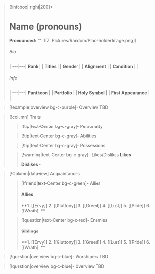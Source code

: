 > [!infobox| right|200]+
> # Name (pronouns)
> **Pronounced:**  ""
> ![[Z_Pictures/Random/PlaceholderImage.png]]
> ###### Bio
>  |
> ---|---|
> **Rank** |  |
> **Titles** |  |
> **Gender** |  |
> **Alignment** |  |
> **Condition** |  |
> ###### Info
>  |
> ---|---|
> **Pantheon** |  |
> **Portfolio** |  |
> **Holy Symbol** |  |
> **First Appearance** |  |


> [!example|overview bg-c-purple]- Overview 
> TBD


> [!column] Traits
>> [!tip|text-Center bg-c-gray]- Personality
>>  
>
>
>> [!tip|text-Center bg-c-gray]- Abilities
>> 
>
>
>> [!tip|text-Center bg-c-gray]- Possessions
>> 
>
>
>> [!warning|text-Center bg-c-gray]- Likes/Dislikes
>> **Likes** - 
>>  
>> **Dislikes** - 


> [!Column|dataview] Acquaintances
>> [!friend|text-Center bg-c-green]- Allies
>>   #### Allies 
>>   **1. [[Envy]] 
>>   2.  [[Gluttony]] 
>>   3. [[Greed]] 
>>   4. [[Lust]] 
>>   5. [[Pride]] 
>>   6. [[Wrath]] 
>**
>
>> [!question|text-Center bg-c-red]- Enemies
>> #### Siblings
>>   **1. [[Envy]] 
>>   2.  [[Gluttony]] 
>>   3. [[Greed]] 
>>   4. [[Lust]] 
>>   5. [[Pride]] 
>>   6. [[Wrath]] 
>**


> [!question|overview bg-c-blue]- Worshipers
> TBD


> [!question|overview bg-c-blue]- Overview 
> TBD